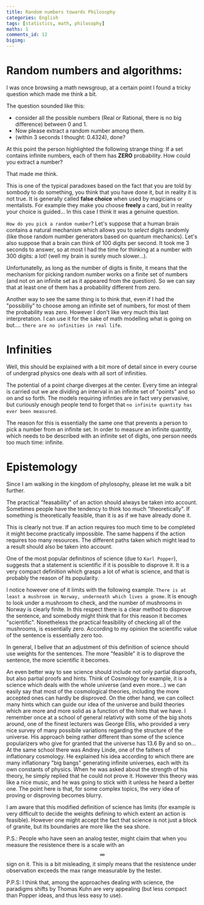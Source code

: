 ```yaml
---
title: Random numbers towards Philosophy
categories: English
tags: [statistics, math, philosophy]
maths: 1
comments_id: 12
bigimg: 
---
```


Random numbers and algorithms:
===============
I was once browsing a math newsgroup, at a certain point I found a tricky 
question which made me think a bit.

The question sounded like this:
- consider all the possible numbers (Real 
or Rational, there is no big difference) between 0 and 1.
- Now please extract a random number among them.
- (within 3 seconds I thought: 0.4324), done?

At this point the person highlighted the following strange thing:
If a set contains infinite numbers, 
each of them has **ZERO** probability. How could you extract a number?

That made me think.

This is one of the typical paradoxes based on the fact that you are told by
sombody to do something, you think that you have done it, but in reality 
it is not true. It is generally called **false choice** when used by 
magicians or mentalists. For example they make you choose **freely** a card,
but in reality your choice is guided... In this case I think it was a genuine question.

`How do you pick a random number`?
Let's suppose that a human brain contains a natural mechanism which allows
 you to  *select* digits randomly (like those random number generators based
 on quantum mechanics). 
Let's also suppose that a brain can think of 100 digits per second.
It took me 3 seconds to answer, so at most I had the time for thinking at a number
with 300 digits: a lot! (well my brain is surely much slower...).

Unfortunatelly, as long as the number of digits is finite, it means that 
the mechanism for picking random number works on a finite set of numbers (and not
on an infinite set as it appeared from the question).
So we can say that at least one of them has a probability different from zero.

Another way to see the same thing is to think that, even if I had 
the "possibiliy" to choose among an infinite set of numbers, for most of them
the probability was zero. However I don't like very much this last 
interpretation. I can use it for the sake of math modelling what is going
on but.... `there are no infinities in real life`.

Infinities
==========

Well, this should be explained with a bit more of detail since in every
course of undergrad physics one deals with all sort of infinities.

The potential of a point charge diverges at the center. Every time an integral
 is carried out we are dividing an interval in an infinite set of "points" and so on
and so forth.
The models requiring infinties are in fact very pervasive, but curiously enough
people tend to forget that `no infinite quantity has ever been measured`.

The reason for this is essentially the same one that prevents a person to pick 
a number from an infinite set. In order to measure an infinite quantity,
which needs to be described with an infinite set of digits, one person needs
too much time: infinite.

Epistemology
============

Since I am walking in the kingdom of phylosophy, please let me walk a bit further.

The practical "feasability" of an action should always be taken into account.
Sometimes people have the tendency to think too much "theoretically".
If something is theoretically feasible, than it is as if we have already done it.

This is clearly not true. If an action requires too much time to be completed 
it might become practically impossible. The same happens if the action requires too 
many resources. The different paths taken which might lead to a result should also be taken into
account.

One of the most popular definitinos of science (due to `Karl Popper`), suggests
that a statement is scientific if it is possible to disprove it.
It is a very compact definition which grasps a lot of what is science, and that
is probably the reason of its popularity.

I notice however one of it limits with the following example.
`There is at least a mushroom in Norway, underneath which lives a gnome`.
It is enough to look under a mushroom to check, and the number of mushrooms
in Norway is clearly finite. In this respect there is a clear method to disprove
the sentence, and somebody might think that for this reason it becomes "scientific".
Nonetheless the practical feasibility of checking all of the mushrooms, is 
essentially zero. According to my opinion
the scientific value of the sentence is essentially zero too.

In general, I belive that an adjustment of this definition of science should
use weights for the sentences. The more "feasible" it is to disprove the 
sentence, the more scientific it becomes.

An even better way to see science should include not only partial disproofs, but 
also partial proofs and hints. Think of Cosmology for example, it is a science
which deals with the whole universe (and even more...) we can easily say that 
most of the cosmological theories, including the more accepted ones can hardly
be disproved. On the other hand, we can collect many hints which can guide our idea
of the universe and build theories which are more and more solid as a function
of the hints that we have. I remember once at a school of general relativty with some
of the big shots around, one of the finest lecturers was George Ellis, who provided a very
nice survey of many possibile variations regarding the structure of the universe. His approach
being rather different than some of the science popularizers who give for granted that 
the universe has 13.6 By and so on...
At the same school there was  Andrey Linde, one of the fathers of inflationary cosmology.
He explained his idea according to which there are many inflationary "big bangs" generating
infinite universes, each with its own constants of physics.
When he was asked about the strength of his theory, he simply
replied that he could not prove it. However this theory was like a nice music, and
 he was going to stick with it unless he heard a better one. 
The point here is that, for some complex topics,
the very idea of proving or disproving becomes blurry.


I am aware that this modified definition of science has limits (for example
is very difficult to decide the weights defining to which extent an action
is feasible). However one might accept the fact that science is
not just a block of granite, but its boundaries are more like the sea shore.  



P.S.:
People who have seen an analog tester, might claim that when you measure the
resistence there is a scale with an $$\infty$$ sign on it.
This is a bit misleading, it simply means that the resistence under observation
exceeds the max range measurable by the tester.

P.P.S:
I think that, among the approaches dealing with science, the paradigms shifts by
 Thomas Kuhn are very appealing (but less compact than Popper ideas,
and thus less easy to use).






  










